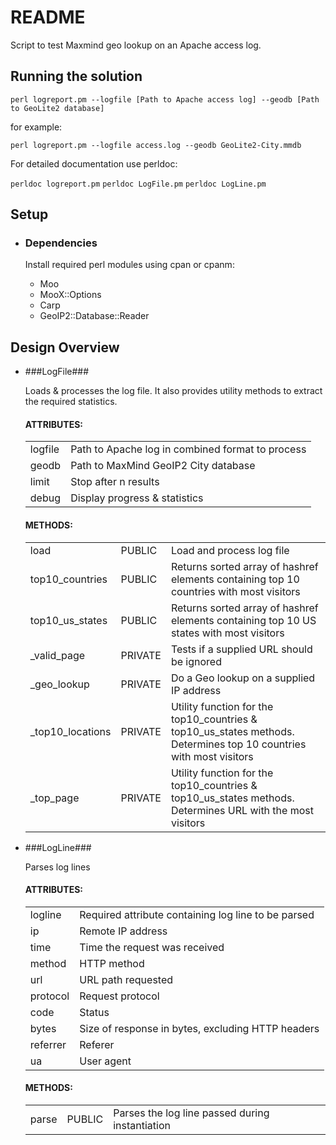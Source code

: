 # README #

Script to test Maxmind geo lookup on an Apache access log.

## Running the solution ##

`perl logreport.pm --logfile [Path to Apache access log] --geodb [Path to GeoLite2 database]`

for example:

`perl logreport.pm --logfile access.log --geodb GeoLite2-City.mmdb`

For detailed documentation use perldoc:

`perldoc logreport.pm`
`perldoc LogFile.pm`
`perldoc LogLine.pm`

## Setup ##

* ### Dependencies ###

    Install required perl modules using cpan or cpanm:

    + Moo
    + MooX::Options
    + Carp
    + GeoIP2::Database::Reader

## Design Overview ##

* ###LogFile###

    Loads & processes the log file. It also provides utility methods to extract the required statistics.

    #### ATTRIBUTES: ####
    | | |
    |-|-|
    | logfile | Path to Apache log in combined format to process |
    | geodb | Path to MaxMind GeoIP2 City database |
    | limit | Stop after n results |
    | debug | Display progress & statistics |

    #### METHODS: ####
    | | | |
    |-|-|-|
    | load | PUBLIC | Load and process log file |
    | top10_countries | PUBLIC | Returns sorted array of hashref elements containing top 10 countries with most visitors |
    | top10_us_states | PUBLIC | Returns sorted array of hashref elements containing top 10 US states with most visitors |
    | _valid_page | PRIVATE | Tests if a supplied URL should be ignored |
    | _geo_lookup | PRIVATE | Do a Geo lookup on a supplied IP address |
    | _top10_locations | PRIVATE | Utility function for the top10_countries & top10_us_states methods. Determines top 10 countries with most visitors |
    | _top_page | PRIVATE | Utility function for the top10_countries & top10_us_states methods. Determines URL with the most visitors |
 
* ###LogLine###

    Parses log lines

    #### ATTRIBUTES: ####
    | | |
    |-|-|
    | logline | Required attribute containing log line to be parsed |
    | ip | Remote IP address |
    | time | Time the request was received |
    | method | HTTP method |
    | url | URL path requested |
    | protocol | Request protocol |
    | code | Status |
    | bytes | Size of response in bytes, excluding HTTP headers |
    | referrer | Referer |
    | ua| User agent |

    #### METHODS: ####
    | | | |
    |-|-|-|
    | parse | PUBLIC | Parses the log line passed during instantiation |
    